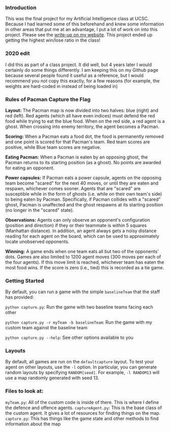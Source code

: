 ### Introduction

This was the final project for my Artificial Intelligence class at UCSC. Because I had learned some of this beforehand and knew some information in other areas that put me at an advantage, I put a lot of work on into this project. Please see the [write-up on my website](https://jaredj.xyz/blog/pacman-tournament-agent/). This project ended up getting the highest win/lose ratio in the class!

### 2020 edit
I did this as part of a class project. It did well, but 4 years later I would certainly do some things differently. I am keeping this on my Github page because several people found it useful as a reference, but I would recommend you not copy this exactly, for a few reasons (for example, the weights are hard-coded in instead of being loaded in)

### Rules of Pacman Capture the Flag

**Layout:** The Pacman map is now divided into two halves: blue (right) and red (left). Red agents (which all have even indices) must defend the red food while trying to eat the blue food. When on the red side, a red agent is a ghost. When crossing into enemy territory, the agent becomes a Pacman.

**Scoring:** When a Pacman eats a food dot, the food is permanently removed and one point is scored for that Pacman's team. Red team scores are positive, while Blue team scores are negative.

**Eating Pacman:** When a Pacman is eaten by an opposing ghost, the Pacman returns to its starting position (as a ghost). No points are awarded for eating an opponent.

**Power capsules:** If Pacman eats a power capsule, agents on the opposing team become "scared" for the next 40 moves, or until they are eaten and respawn, whichever comes sooner. Agents that are "scared" are susceptible while in the form of ghosts (i.e. while on their own team's side) to being eaten by Pacman. Specifically, if Pacman collides with a "scared" ghost, Pacman is unaffected and the ghost respawns at its starting position (no longer in the "scared" state).

**Observations:** Agents can only observe an opponent's configuration (position and direction) if they or their teammate is within 5 squares (Manhattan distance). In addition, an agent always gets a noisy distance reading for each agent on the board, which can be used to approximately locate unobserved opponents.

**Winning:** A game ends when one team eats all but two of the opponents' dots. Games are also limited to 1200 agent moves (300 moves per each of the four agents). If this move limit is reached, whichever team has eaten the most food wins. If the score is zero (i.e., tied) this is recorded as a tie game.

### Getting Started

By default, you can run a game with the simple `baselineTeam` that the staff has provided:

`python capture.py`: Run the game with two baseline teams facing each other

`python capture.py -r myTeam -b baselineTeam`: Run the game with my custom team against the baseline team

`python capture.py --help`: See other options available to you

### Layouts

By default, all games are run on the `defaultcapture` layout. To test your agent on other layouts, use the `-l` option. In particular, you can generate random layouts by specifying `RANDOM[seed]`. For example, `-l RANDOM13` will use a map randomly generated with seed 13.

### Files to look at:

`myTeam.py`: All of the custom code is inside of there. This is where I define the defence and offence agents.
`captureAgent.py`: This is the base class of the custom agent. It gives a lot of resources for finding things on the map.
`capture.py`: This has things like the game state and other methods to find information about the map


